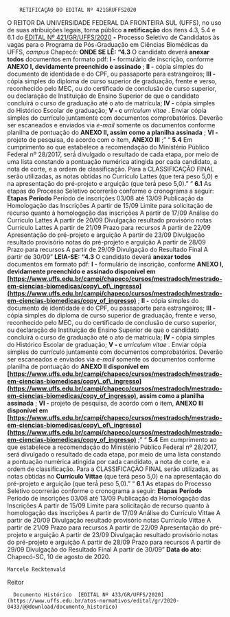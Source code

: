         RETIFICAÇÃO DO EDITAL Nº 421GRUFFS2020  

 O REITOR DA UNIVERSIDADE FEDERAL DA FRONTEIRA SUL (UFFS), no uso de suas atribuições legais, torna público **a retificação** dos itens 4.3, 5.4 e 6.1 do [EDITAL Nº 421/GR/UFFS/2020](https://www.uffs.edu.br/atos-normativos/edital/gr/2020-0421)  **-**  Processo Seletivo de Candidatos às vagas para o Programa de Pós-Graduação em Ciências Biomédicas da UFFS, *campus*  Chapecó:   **ONDE SE LÊ:** **“4.3** O candidato deverá **anexar todos** documentos em formato pdf: **I -**  formulário de inscrição, conforme **ANEXO I, devidamente preenchido e assinado** ; **II -**  cópia simples do documento de identidade e do CPF, ou passaporte para estrangeiros; **III -**  cópia simples do diploma de curso superior de graduação, frente e verso, reconhecido pelo MEC, ou do certificado de conclusão de curso superior, ou declaração de Instituição de Ensino Superior de que o candidato concluirá o curso de graduação até o ato de matrícula; **IV -**  cópia simples do Histórico Escolar de graduação; **V - c** *urriculum vitae* . Enviar cópia simples do currículo juntamente com documentos comprobatórios. Deverão ser escaneados e enviados via *e-mail*  somente os documentos conforme planilha de pontuação do **ANEXO II, assim como a planilha assinada** ; **VI -**  projeto de pesquisa, de acordo com o item, **ANEXO III** ;”   “ **5.4** Em cumprimento ao que estabelece a recomendação do Ministério Público Federal nº 28/2017, será́ divulgado o resultado de cada etapa, por meio de uma lista constando a pontuação numérica atingida por cada candidato, a nota de corte, e a ordem de classificação. Para a CLASSIFICAÇÃO FINAL serão utilizadas, as notas obtidas no Currículo Lattes (que terá peso 5,0) e na apresentação do pré-projeto e arguição (que terá́ peso 5,0).”   “ **6.1** As etapas do Processo Seletivo ocorrerão conforme o cronograma a seguir:     **Etapas**   **Período**     Período de inscrições   03/08 até 13/09     Publicação da Homologação das Inscrições   A partir de 15/09     Limite para solicitação de recurso quanto à homologação das inscrições   A partir de 17/09     Análise do Currículo Lattes   A partir de 20/09     Divulgação resultado provisório notas Currículo Lattes   A partir de 21/09     Prazo para recursos   A partir de 22/09     Apresentação do pré-projeto e arguição   A partir de 23/09     Divulgação resultado provisório notas do pré-projeto e arguição   A partir de 28/09     Prazo para recursos   A partir de 29/09     Divulgação do Resultado Final   A partir de 30/09”       **LEIA-SE:** **“4.3** O candidato deverá **anexar todos**  documentos em formato pdf: **I -**  formulário de inscrição, conforme **ANEXO I, devidamente preenchido e assinado disponível em [https://www.uffs.edu.br/campi/chapeco/cursos/mestradoch/mestrado-em-ciencias-biomedicas/copy\_of\_ingresso](https://www.uffs.edu.br/campi/chapeco/cursos/mestradoch/mestrado-em-ciencias-biomedicas/copy_of_ingresso)** ; **II -**  cópia simples do documento de identidade e do CPF, ou passaporte para estrangeiros; **III -**  cópia simples do diploma de curso superior de graduação, frente e verso, reconhecido pelo MEC, ou do certificado de conclusão de curso superior, ou declaração de Instituição de Ensino Superior de que o candidato concluirá o curso de graduação até o ato de matrícula; **IV -**  cópia simples do Histórico Escolar de graduação; **V - c** *urriculum vitae* . Enviar cópia simples do currículo juntamente com documentos comprobatórios. Deverão ser escaneados e enviados via *e-mail*  somente os documentos conforme planilha de pontuação do **ANEXO II disponível em [https://www.uffs.edu.br/campi/chapeco/cursos/mestradoch/mestrado-em-ciencias-biomedicas/copy\_of\_ingresso](https://www.uffs.edu.br/campi/chapeco/cursos/mestradoch/mestrado-em-ciencias-biomedicas/copy_of_ingresso), assim como a planilha assinada** ; **VI -**  projeto de pesquisa, de acordo com o item, **ANEXO III disponível em [https://www.uffs.edu.br/campi/chapeco/cursos/mestradoch/mestrado-em-ciencias-biomedicas/copy\_of\_ingresso](https://www.uffs.edu.br/campi/chapeco/cursos/mestradoch/mestrado-em-ciencias-biomedicas/copy_of_ingresso)** ;”   “ **5.4** Em cumprimento ao que estabelece a recomendação do Ministério Público Federal nº 28/2017, será divulgado o resultado de cada etapa, por meio de uma lista constando a pontuação numérica atingida por cada candidato, a nota de corte, e a ordem de classificação. Para a CLASSIFICAÇÃO FINAL serão utilizadas, as notas obtidas no **Currículo Vittae** (que terá peso 5,0) e na apresentação do pré-projeto e arguição (que terá́ peso 5,0).”   “ **6.1** As etapas do Processo Seletivo ocorrerão conforme o cronograma a seguir:     **Etapas**   **Período**     Período de inscrições   03/08 até 13/09     Publicação da Homologação das Inscrições   A partir de 15/09     Limite para solicitação de recurso quanto à homologação das inscrições   A partir de 17/09     Análise do Currículo Vittae   A partir de 20/09     Divulgação resultado provisório notas Currículo Vittae   A partir de 21/09     Prazo para recursos   A partir de 22/09     Apresentação do pré-projeto e arguição   A partir de 23/09     Divulgação resultado provisório notas do pré-projeto e arguição   A partir de 28/09     Prazo para recursos   A partir de 29/09     Divulgação do Resultado Final   A partir de 30/09”            **Data do ato:** Chapecó-SC, 10 de agosto de 2020.   
 

    Marcelo Recktenvald   
 Reitor 

      Documento Histórico  [EDITAL Nº 433/GR/UFFS/2020](https://www.uffs.edu.br/atos-normativos/edital/gr/2020-0433/@@download/documento_historico)     
      